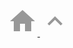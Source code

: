<!--/* Nav bar */-->
<div class="nav transparent">
    <a href="/" aria-label="Home">
        <!--/* icon-home */-->
        <svg xmlns="http://www.w3.org/2000/svg"
             class="icon"
             width="48"
             height="48"
             viewBox="0 0 48 48"
             fill-opacity="0.4">
            <path d="M20 40V28h8v12h10V24h6L24 6 4 24h6v16z" />
        </svg>
    </a>
    <a href="#" aria-label="Top">
        <!--/* icon-uparrow */-->
        <svg xmlns="http://www.w3.org/2000/svg"
             class="icon"
             width="48"
             height="48"
             viewBox="0 0 48 48"
             fill-opacity="0.4">
            <path d="M14.83 30.83L24 21.66l9.17 9.17L36 28 24 16 12 28z" />
        </svg>
    </a>
</div>

<script src="/highlight.pack.js"></script>
<script>hljs.initHighlightingOnLoad();</script>
